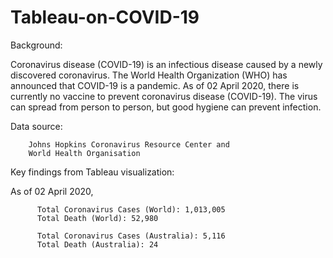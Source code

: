 # Tableau-on-COVID-19
Background:

Coronavirus disease (COVID-19) is an infectious disease caused by a newly discovered coronavirus.
The World Health Organization (WHO) has announced that COVID-19 is a pandemic.
As of 02 April 2020, there is currently no vaccine to prevent coronavirus disease (COVID-19).
The virus can spread from person to person, but good hygiene can prevent infection.


Data source: 

        Johns Hopkins Coronavirus Resource Center and 
        World Health Organisation
        
        
Key findings from Tableau visualization:

As of 02 April 2020,

          Total Coronavirus Cases (World): 1,013,005
          Total Death (World): 52,980

          Total Coronavirus Cases (Australia): 5,116
          Total Death (Australia): 24

